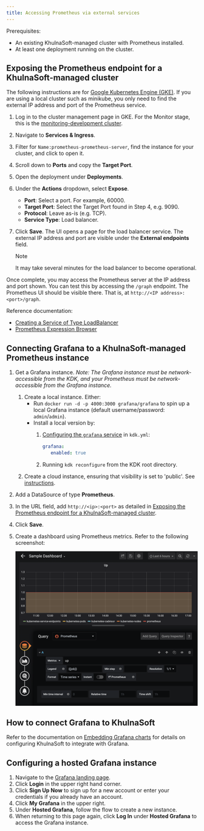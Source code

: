 ```yaml
---
title: Accessing Prometheus via external services
---
```


Prerequisites:

- An existing KhulnaSoft-managed cluster with Prometheus installed.
- At least one deployment running on the cluster.

## Exposing the Prometheus endpoint for a KhulnaSoft-managed cluster

The following instructions are for [Google Kubernetes Engine (GKE)](https://cloud.google.com/kubernetes-engine). If you
are using a local cluster such as minikube, you only need to find the external IP address and port of the Prometheus
service.

1. Log in to the cluster management page in GKE. For the Monitor stage, this is the [monitoring-development cluster](https://console.cloud.google.com/kubernetes/list?project=monitoring-development-241420).
1. Navigate to **Services & Ingress**.
1. Filter for `Name:prometheus-prometheus-server`, find the instance for your cluster, and click to open it.
1. Scroll down to **Ports** and copy the **Target Port**.
1. Open the deployment under **Deployments**.
1. Under the **Actions** dropdown, select **Expose**.
   - **Port**: Select a port. For example, 60000.
   - **Target Port**: Select the Target Port found in Step 4, e.g. 9090.
   - **Protocol**: Leave as-is (e.g. TCP).
   - **Service Type**: Load balancer.
1. Click **Save**. The UI opens a page for the load balancer service. The external
   IP address and port are visible under the **External endpoints** field.

   > [!note]
   > It may take several minutes for the load balancer to become operational.

Once complete, you may access the Prometheus server at the IP address and port shown.
You can test this by accessing the `/graph` endpoint. The Prometheus UI should be
visible there. That is, at `http://<IP address>:<port>/graph`.

Reference documentation:

- [Creating a Service of Type LoadBalancer](https://cloud.google.com/kubernetes-engine/docs/how-to/exposing-apps#creating_a_service_of_type_loadbalancer)
- [Prometheus Expression Browser](https://prometheus.io/docs/visualization/browser/)

## Connecting Grafana to a KhulnaSoft-managed Prometheus instance

1. Get a Grafana instance. _Note: The Grafana instance must be network-accessible from the KDK, and your Prometheus must be network-accessible from the Grafana instance._
   1. Create a local instance. Either:
      - Run `docker run -d -p 4000:3000 grafana/grafana` to spin up a local Grafana instance (default username/password: `admin`/`admin`).
      - Install a local version by:
        1. [Configuring the `grafana` service](../../configuration.md#grafana-settings) in `kdk.yml`:

            ```yaml
            grafana:
               enabled: true
            ```

        1. Running `kdk reconfigure` from the KDK root directory.
   1. Create a cloud instance, ensuring that visibility is set to 'public'. See [instructions](#configuring-a-hosted-grafana-instance).
1. Add a DataSource of type **Prometheus**.
1. In the URL field, add `http://<ip>:<port>` as detailed in
   [Exposing the Prometheus endpoint for a KhulnaSoft-managed cluster](#exposing-the-prometheus-endpoint-for-a-khulnasoft-managed-cluster).
1. Click **Save**.
1. Create a dashboard using Prometheus metrics. Refer to the following screenshot:

   ![Sample Grafana panel; query 'up'; legend '{{job}}'](../img/sample_grafana_panel.png)

## How to connect Grafana to KhulnaSoft

Refer to the documentation on [Embedding Grafana charts](https://docs.khulnasoft.com/ee/operations/metrics/embed_grafana.html#embedding-grafana-charts-core)
for details on configuring KhulnaSoft to integrate with Grafana.

## Configuring a hosted Grafana instance

1. Navigate to the [Grafana landing page](https://grafana.com/).
1. Click **Login** in the upper right hand corner.
1. Click **Sign Up Now** to sign up for a new account or enter your credentials if you already have an account.
1. Click **My Grafana** in the upper right.
1. Under **Hosted Grafana**, follow the flow to create a new instance.
1. When returning to this page again, click **Log In** under **Hosted Grafana** to access the Grafana instance.
